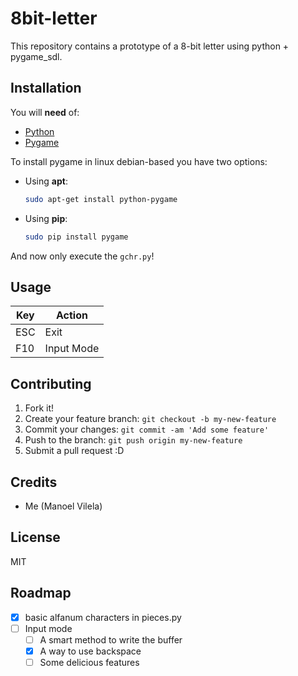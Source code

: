 # 8bit-letter

This repository contains a prototype of a 8-bit letter using python + pygame_sdl.

## Installation

You will **need** of:
  * [Python](https://www.python.org/)
  * [Pygame](http://www.pygame.org/download.shtml)

To install pygame in linux debian-based you have two options:

  * Using **apt**:
    ```bash
    sudo apt-get install python-pygame
    ```
 
  * Using **pip**:
    ```bash
    sudo pip install pygame
    ```

And now only execute the `gchr.py`!

## Usage

 Key  |      Action       |
------| ----------------  |
 ESC  |       Exit        |
 F10  |    Input Mode     |

## Contributing

1. Fork it!
2. Create your feature branch: `git checkout -b my-new-feature`
3. Commit your changes: `git commit -am 'Add some feature'`
4. Push to the branch: `git push origin my-new-feature`
5. Submit a pull request :D

## Credits

  * Me (Manoel Vilela)

## License

MIT

## Roadmap
  - [X] basic alfanum characters in pieces.py 
  - [ ] Input mode
    - [ ] A smart method to write the buffer
    - [X] A way to use backspace
    - [ ] Some delicious features